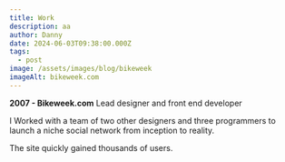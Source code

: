 ```yaml
---
title: Work
description: aa
author: Danny
date: 2024-06-03T09:38:00.000Z
tags:
  - post
image: /assets/images/blog/bikeweek
imageAlt: bikeweek.com
---
```

**2007 - Bikeweek.com** Lead designer and front end developer

I Worked with a team of two other designers and three programmers to launch a niche social network from inception to reality.

The site quickly gained thousands of users.
